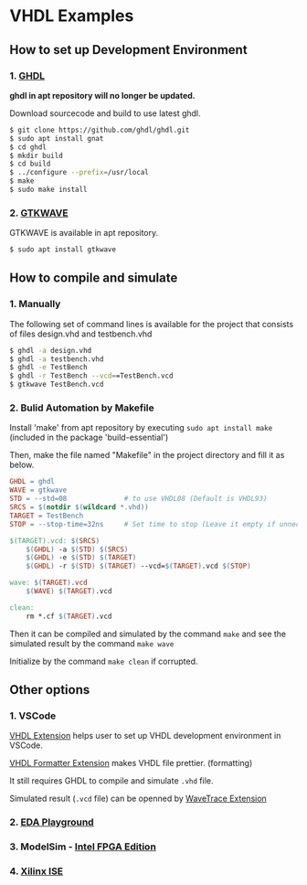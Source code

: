 # VHDL Examples

## How to set up Development Environment

### 1. [GHDL](https://github.com/ghdl/ghdl)

**ghdl in apt repository will no longer be updated.**

Download sourcecode and build to use latest ghdl.

```sh
$ git clone https://github.com/ghdl/ghdl.git
$ sudo apt install gnat
$ cd ghdl
$ mkdir build
$ cd build
$ ../configure --prefix=/usr/local
$ make
$ sudo make install
```

### 2. [GTKWAVE](http://gtkwave.sourceforge.net/)

GTKWAVE is available in apt repository.

```sh
$ sudo apt install gtkwave
```
## How to compile and simulate

### 1. Manually

The following set of command lines is available for the project that consists of files design.vhd and testbench.vhd

```sh
$ ghdl -a design.vhd
$ ghdl -a testbench.vhd
$ ghdl -e TestBench
$ ghdl -r TestBench --vcd==TestBench.vcd
$ gtkwave TestBench.vcd
```

### 2. Bulid Automation by Makefile

Install 'make' from apt repository by executing ```sudo apt install make``` (included in the package 'build-essential')

Then, make the file named "Makefile" in the project directory and fill it as below.

```makefile
GHDL = ghdl
WAVE = gtkwave
STD = --std=08              # to use VHDL08 (Default is VHDL93)
SRCS = $(notdir $(wildcard *.vhd))
TARGET = TestBench
STOP = --stop-time=32ns     # Set time to stop (Leave it empty if unnecessary)

$(TARGET).vcd: $(SRCS)
	$(GHDL) -a $(STD) $(SRCS)
	$(GHDL) -e $(STD) $(TARGET)
	$(GHDL) -r $(STD) $(TARGET) --vcd=$(TARGET).vcd $(STOP)

wave: $(TARGET).vcd
	$(WAVE) $(TARGET).vcd

clean:
	rm *.cf $(TARGET).vcd
```

Then it can be compiled and simulated by the command ```make``` and see the simulated result by the command ```make wave```

Initialize by the command ```make clean``` if corrupted.

## Other options

### 1. VSCode

[VHDL Extension](https://marketplace.visualstudio.com/items?itemName=puorc.awesome-vhdl)
helps user to set up VHDL development environment in VSCode.

[VHDL Formatter Extension](https://marketplace.visualstudio.com/items?itemName=Vinrobot.vhdl-formatter)
makes VHDL file prettier. (formatting)

It still requires GHDL to compile and simulate ```.vhd``` file.

Simulated result (```.vcd``` file) can be openned by 
[WaveTrace Extension](https://marketplace.visualstudio.com/items?itemName=wavetrace.wavetrace)

### 2. [EDA Playground](https://www.edaplayground.com/) 

### 3. ModelSim - [Intel FPGA Edition](https://www.intel.com/content/www/us/en/collections/products/fpga/software/downloads.html?edition=lite&s=Newest)

### 4. [Xilinx ISE](https://www.xilinx.com/support/download/index.html/content/xilinx/en/downloadNav/vivado-design-tools/archive-ise.html)
